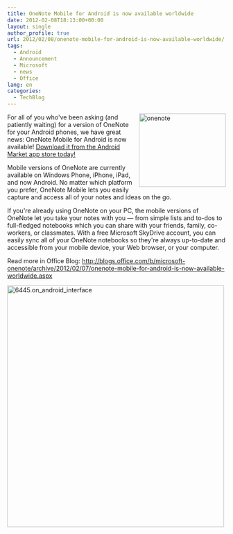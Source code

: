 ```yaml
---
title: OneNote Mobile for Android is now available worldwide
date: 2012-02-08T18:13:00+00:00
layout: single
author_profile: true
url: 2012/02/08/onenote-mobile-for-android-is-now-available-worldwide/
tags:
  - Android
  - Announcement
  - Microsoft
  - news
  - Office
lang: en
categories: 
  - TechBlog
---
```

[<img title="onenote" border="0" alt="onenote" align="right" src="http://lh4.ggpht.com/-Iek0ojSdyQ4/TzK0CfowChI/AAAAAAAAElE/ld76Rh9N_F4/onenote_thumb%25255B1%25255D.jpg?imgmax=800" width="200" height="169" />](http://lh5.ggpht.com/-SmGGrRPq0GA/TzKz8vCgLUI/AAAAAAAAEk8/-kj37XRqoXU/s1600-h/onenote%25255B4%25255D.jpg)For all of you who've been asking (and patiently waiting) for a version of OneNote for your Android phones, we have great news: OneNote Mobile for Android is now available! [Download it from the Android Market app store today!](https://market.android.com/details?id=com.microsoft.office.onenote) 

Mobile versions of OneNote are currently available on Windows Phone, iPhone, iPad, and now Android. No matter which platform you prefer, OneNote Mobile lets you easily capture and access all of your notes and ideas on the go. 

If you're already using OneNote on your PC, the mobile versions of OneNote let you take your notes with you — from simple lists and to-dos to full-fledged notebooks which you can share with your friends, family, co-workers, or classmates. With a free Microsoft SkyDrive account, you can easily sync all of your OneNote notebooks so they're always up-to-date and accessible from your mobile device, your Web browser, or your computer. 

Read more in Office Blog: <http://blogs.office.com/b/microsoft-onenote/archive/2012/02/07/onenote-mobile-for-android-is-now-available-worldwide.aspx> 

[<img title="6445.on_android_interface" border="0" alt="6445.on_android_interface" src="http://lh5.ggpht.com/-1dgNP1-CFVY/TzK0M1PXAXI/AAAAAAAAElU/ea58wAipSmY/6445.on_android_interface_thumb%25255B3%25255D.png?imgmax=800" width="500" height="557" />](http://lh5.ggpht.com/-1udKa37esIc/TzK0HpSgiRI/AAAAAAAAElM/kP5AaCVR61w/s1600-h/6445.on_android_interface%25255B5%25255D.png)